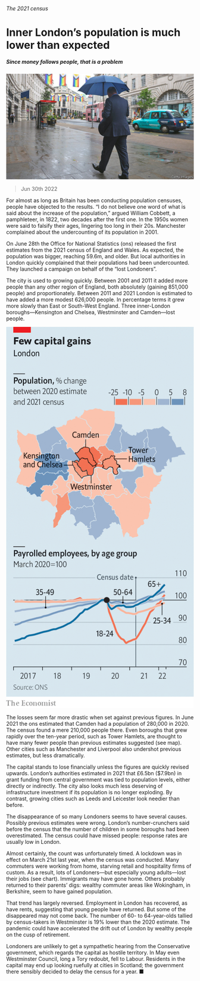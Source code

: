 ###### The 2021 census

# Inner London’s population is much lower than expected 

##### Since money follows people, that is a problem 

![image](images/20220702_BRP502.jpg) 

> Jun 30th 2022 

For almost as long as Britain has been conducting population censuses, people have objected to the results. “I do not believe one word of what is said about the increase of the population,” argued William Cobbett, a pamphleteer, in 1822, two decades after the first one. In the 1950s women were said to falsify their ages, lingering too long in their 20s. Manchester complained about the undercounting of its population in 2001. 

On June 28th the Office for National Statistics (ons) released the first estimates from the 2021 census of England and Wales. As expected, the population was bigger, reaching 59.6m, and older. But local authorities in London quickly complained that their populations had been undercounted. They launched a campaign on behalf of the “lost Londoners”. 

The city is used to growing quickly. Between 2001 and 2011 it added more people than any other region of England, both absolutely (gaining 851,000 people) and proportionately. Between 2011 and 2021 London is estimated to have added a more modest 626,000 people. In percentage terms it grew more slowly than East or South-West England. Three inner-London boroughs—Kensington and Chelsea, Westminster and Camden—lost people. 

![image](images/20220702_BRC022.png) 


The losses seem far more drastic when set against previous figures. In June 2021 the ons estimated that Camden had a population of 280,000 in 2020. The census found a mere 210,000 people there. Even boroughs that grew rapidly over the ten-year period, such as Tower Hamlets, are thought to have many fewer people than previous estimates suggested (see map). Other cities such as Manchester and Liverpool also undershot previous estimates, but less dramatically. 

The capital stands to lose financially unless the figures are quickly revised upwards. London’s authorities estimated in 2021 that £6.5bn ($7.9bn) in grant funding from central government was tied to population levels, either directly or indirectly. The city also looks much less deserving of infrastructure investment if its population is no longer exploding. By contrast, growing cities such as Leeds and Leicester look needier than before. 

The disappearance of so many Londoners seems to have several causes. Possibly previous estimates were wrong. London’s number-crunchers said before the census that the number of children in some boroughs had been overestimated. The census could have missed people: response rates are usually low in London. 

Almost certainly, the count was unfortunately timed. A lockdown was in effect on March 21st last year, when the census was conducted. Many commuters were working from home, starving retail and hospitality firms of custom. As a result, lots of Londoners—but especially young adults—lost their jobs (see chart). Immigrants may have gone home. Others probably returned to their parents’ digs: wealthy commuter areas like Wokingham, in Berkshire, seem to have gained population. 

That trend has largely reversed. Employment in London has recovered, as have rents, suggesting that young people have returned. But some of the disappeared may not come back. The number of 60- to 64-year-olds tallied by census-takers in Westminster is 19% lower than the 2020 estimate. The pandemic could have accelerated the drift out of London by wealthy people on the cusp of retirement. 

Londoners are unlikely to get a sympathetic hearing from the Conservative government, which regards the capital as hostile territory. In May even Westminster Council, long a Tory redoubt, fell to Labour. Residents in the capital may end up looking ruefully at cities in Scotland; the government there sensibly decided to delay the census for a year. ■


